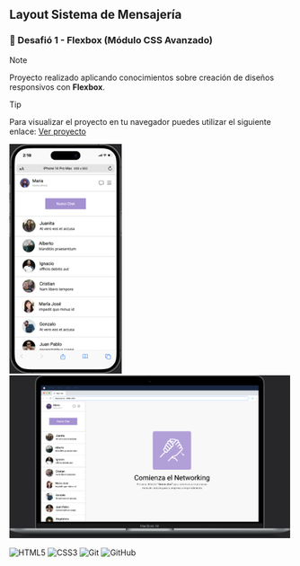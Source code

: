 ## Layout Sistema de Mensajería

### 🎯 Desafió 1 - Flexbox (Módulo CSS Avanzado) 

> [!NOTE]
> Proyecto realizado aplicando conocimientos sobre creación de diseños responsivos con **Flexbox**.

> [!TIP]
> Para visualizar el proyecto en tu navegador puedes utilizar el siguiente enlace: [Ver proyecto](https://isra-osvaldo.github.io/messaging-system/)

<img src="/assets/img/iPhone-14-Pro-Max-473x968.png" alt="iPhone 14 Pro Max" width="200" height="409"/>

<img src="/assets/img/Macbook-Air-2011x1165.png" alt="Macbook Air" width="500"/>

![HTML5](https://img.shields.io/badge/html5-%23E34F26.svg?style=for-the-badge&logo=html5&logoColor=white)
![CSS3](https://img.shields.io/badge/css3-%231572B6.svg?style=for-the-badge&logo=css3&logoColor=white)
![Git](https://img.shields.io/badge/git-%23F05033.svg?style=for-the-badge&logo=git&logoColor=white)
![GitHub](https://img.shields.io/badge/github-%23121011.svg?style=for-the-badge&logo=github&logoColor=white)